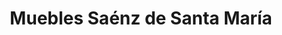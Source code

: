 ---
title: "Muebles Saénz de Santa María"
url: /badajoz/muebles-saenz-de-santa-maria/
shop: muebles
---